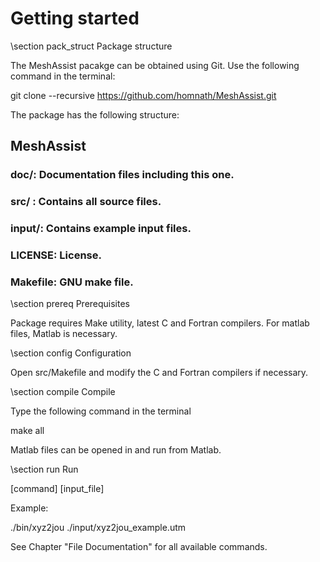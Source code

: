 # Getting started                                                        
                
\section pack_struct Package structure
                                                                
 The MeshAssist pacakge can be obtained using Git. Use the following command in the terminal:

 git clone \-\-recursive https://github.com/homnath/MeshAssist.git

 The package has the following structure:

## MeshAssist
### doc/: Documentation files including this one. 
### src/ : Contains all source files.
### input/: Contains example input files.
### LICENSE: License.
### Makefile: GNU make file.
 
\section prereq Prerequisites

Package requires Make utility, latest C and Fortran compilers. For matlab files, Matlab is necessary.

\section config Configuration

Open src/Makefile and modify the C and Fortran compilers if necessary.

\section compile Compile

Type the following command in the terminal

make all

Matlab files can be opened in and run from Matlab.

\section run Run

[command] [input_file]

Example:

./bin/xyz2jou ./input/xyz2jou_example.utm

See Chapter "File Documentation" for all available commands. 
